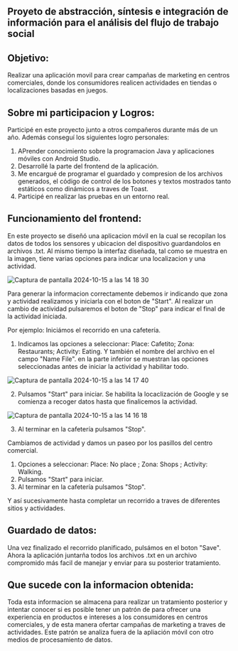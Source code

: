 ## Proyeto de abstracción, síntesis e integración de información para el análisis del flujo de trabajo social
## Objetivo:
Realizar una aplicación movil para crear campañas de marketing en centros comerciales, donde los consumidores realicen actividades en tiendas o localizaciones basadas en juegos.

## Sobre mi participacion y Logros:
Participé en este proyecto junto a otros compañeros durante más de un año. Además conseguí los siguientes logro personales:

1. APrender conocimiento sobre la programacion Java y aplicaciones móviles con Android Studio.
2. Desarrollé la parte del frontend de la aplicación.
3. Me encargué de programar el guardado y compresion de los archivos generados, el código de control de los botones y textos mostrados tanto estáticos como dinámicos a traves de Toast.
5. Participé en realizar las pruebas en un entorno real.

## Funcionamiento del frontend:
En este proyecto se diseñó una aplicacion móvil en la cual se recopilan los datos de todos los sensores y ubicacion del dispositivo guardandolos en archivos .txt. Al mismo tiempo la interfaz diseñada, tal como se muestra en la imagen, tiene varias opciones para indicar una localizacion y una actividad.

![Captura de pantalla 2024-10-15 a las 14 18 30](https://github.com/user-attachments/assets/f3a4c080-3d48-47d6-8f6a-4b814e2380d9)


Para generar la informacion correctamente debemos ir indicando que zona y actividad realizamos y iniciarla con el boton de "Start". Al realizar un cambio de actividad pulsaremos el boton de "Stop" para indicar el final de la actividad iniciada.

Por ejemplo:
Iniciámos el recorrido en una cafetería.
1. Indicamos las opciones a seleccionar: Place: Cafetito; Zona: Restaurants; Activity: Eating. Y también el nombre del archivo en el campo "Name File". en la parte inferior se muestran las opciones seleccionadas antes de iniciar la actividad y habilitar todo.

![Captura de pantalla 2024-10-15 a las 14 17 40](https://github.com/user-attachments/assets/d9b42f75-d0dc-441e-9301-b1ac661278be)


2. Pulsamos "Start" para iniciar. Se habilita la locaclización de Google y se comienza a recoger datos hasta que finalicemos la actividad.
   
![Captura de pantalla 2024-10-15 a las 14 16 18](https://github.com/user-attachments/assets/e798e706-a6db-4362-ae2d-714b4c0949ec)

3. Al terminar en la cafetería pulsamos "Stop".


Cambiamos de actividad y damos un paseo por los pasillos del centro comercial.
1. Opciones a seleccionar: Place: No place ; Zona: Shops ; Activity: Walking.
2. Pulsamos "Start" para iniciar.
3. Al terminar en la cafetería pulsamos "Stop".

Y así sucesivamente hasta completar un recorrido a traves de diferentes sitios y actividades.

## Guardado de datos:
Una vez finalizado el recorrido planificado, pulsámos en el boton "Save". Ahora la aplicación juntarña todos los archivos .txt en un archivo compromido más facil de manejar y enviar para su posterior tratamiento.

## Que sucede con la informacion obtenida:
Toda esta informacion se almacena para realizar un tratamiento posterior y intentar conocer si es posible tener un patrón de para ofrecer una experiencia en productos e intereses a los consumidores en centros comerciales, y de esta manera ofertar campañas de marketing a traves de actividades. Este patrón se analiza fuera de la apliación móvil con otro medios de procesamiento de datos.
